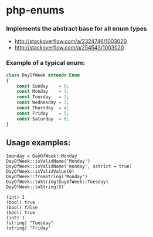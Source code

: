 
# php-enums

### Implements the abstract base for all enum types
- http://stackoverflow.com/a/2324746/1003020
- http://stackoverflow.com/a/254543/1003020

### Example of a typical enum:

```php
class DayOfWeek extends Enum
{
    const Sunday    = 0;
    const Monday    = 1;
    const Tuesday   = 2;
    const Wednesday = 3;
    const Thursday  = 4;
    const Friday    = 5;
    const Saturday  = 6;
}
```

## Usage examples:

```
$monday = DayOfWeek::Monday
DayOfWeek::isValidName('Monday')
DayOfWeek::isValidName('monday', $strict = true)
DayOfWeek::isValidValue(0)
DayOfWeek::fromString('Monday')
DayOfWeek::toString(DayOfWeek::Tuesday)
DayOfWeek::toString(5)
```
```
(int) 1
(bool) true
(bool) false
(bool) true
(int) 1
(string) "Tuesday"
(string) "Friday"
```
